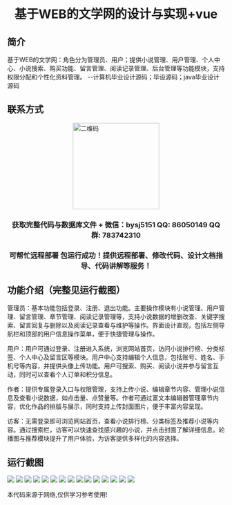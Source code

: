 <p><h1 align="center">基于WEB的文学网的设计与实现+vue</h1></p>

## 简介
基于WEB的文学网：角色分为管理员、用户；提供小说管理、用户管理、个人中心、小说搜索、购买功能、留言管理、阅读记录管理、后台管理等功能模块，支持权限分配和个性化资料管理。    --计算机毕业设计源码；毕设源码；java毕业设计源码


## 联系方式
<img src="https://bs-1329754181.cos.ap-shanghai.myqcloud.com/wx.jpg" alt="二维码" style="display: block; margin: 0 auto;" width="200px">
<p><h3 align="center">获取完整代码与数据库文件 + 微信：bysj5151 QQ: 86050149 QQ群: 783742310</h3></p>
<p><h3 align="center">可帮忙远程部署 包运行成功！提供远程部署、修改代码、设计文档指导、代码讲解等服务！</h3></p>

## 功能介绍（完整见运行截图）
管理员：基本功能包括登录、注册、退出功能。主要操作模块有小说管理、用户管理、留言管理、章节管理、阅读记录管理等，支持小说数据的增删改查、关键字搜索、留言回复与删除以及阅读记录查看与维护等操作。界面设计直观，包括左侧导航栏和顶部的用户信息操作菜单，便于快捷管理与操作。

用户：用户可通过登录、注册进入系统，浏览网站首页，访问小说排行榜、分类标签、个人中心及留言区等模块。用户中心支持编辑个人信息，包括账号、姓名、手机号等内容，并提供头像上传功能。用户可搜索、购买、阅读小说并参与留言互动，同时可以查看个人订单和积分信息。

作者：提供专属登录入口与权限管理，支持上传小说、编辑章节内容、管理小说信息及查看小说数据，如点击量、点赞量等。作者可通过富文本编辑器管理章节内容，优化作品的排版与展示，同时支持上传封面图片，便于丰富内容呈现。

访客：无需登录即可浏览网站首页，查看小说排行榜、分类标签及推荐小说等内容。通过搜索栏，访客可以快速查找感兴趣的小说，并点击封面了解详细信息。轮播图与推荐模块提升了用户体验，为访客提供多样化的内容选择。


## 运行截图
![](img/001.jpg)
![](img/002.jpg)
![](img/003.jpg)
![](img/004.jpg)
![](img/005.jpg)
![](img/006.jpg)
![](img/007.jpg)
![](img/008.jpg)
![](img/009.jpg)
![](img/010.jpg)
![](img/011.jpg)
![](img/012.jpg)
![](img/013.jpg)
![](img/014.jpg)
![](img/015.jpg)

<p>本代码来源于网络,仅供学习参考使用!</p>
